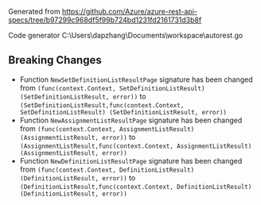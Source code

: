 
Generated from https://github.com/Azure/azure-rest-api-specs/tree/b97299c968df5f99b724bd1231fd2161731d3b8f

Code generator C:\Users\dapzhang\Documents\workspace\autorest.go

## Breaking Changes

- Function `NewSetDefinitionListResultPage` signature has been changed from `(func(context.Context, SetDefinitionListResult) (SetDefinitionListResult, error))` to `(SetDefinitionListResult,func(context.Context, SetDefinitionListResult) (SetDefinitionListResult, error))`
- Function `NewAssignmentListResultPage` signature has been changed from `(func(context.Context, AssignmentListResult) (AssignmentListResult, error))` to `(AssignmentListResult,func(context.Context, AssignmentListResult) (AssignmentListResult, error))`
- Function `NewDefinitionListResultPage` signature has been changed from `(func(context.Context, DefinitionListResult) (DefinitionListResult, error))` to `(DefinitionListResult,func(context.Context, DefinitionListResult) (DefinitionListResult, error))`

